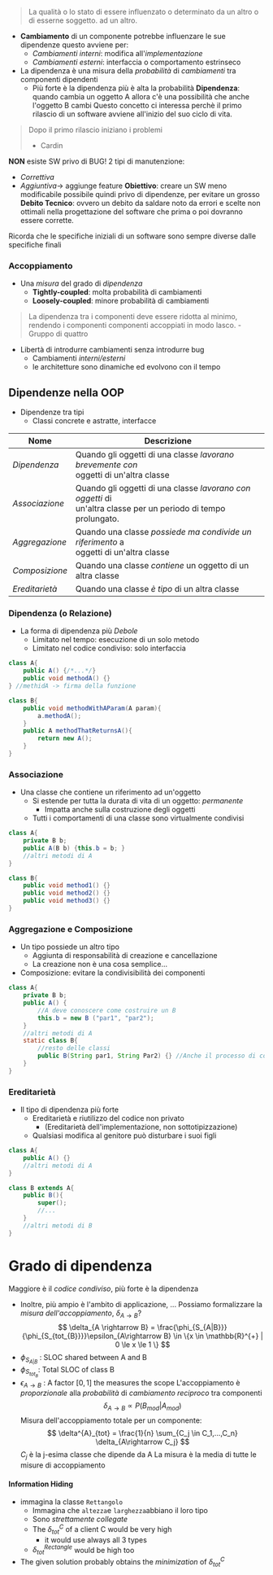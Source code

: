 >La qualità o lo stato di essere influenzato o determinato da un altro o di esserne soggetto.
   ad un altro.
- **Cambiamento** di un componente potrebbe influenzare le sue dipendenze questo avviene per:
	- _Cambiamenti interni_: modifica all'*implementazione*
	- _Cambiamenti esterni_: interfaccia o comportamento estrinseco
- La dipendenza è una misura della _probabilità_ di _cambiamenti_ tra componenti dipendenti
	- Più forte è la dipendenza più è alta la probabilità
**Dipendenza**: quando cambia un oggetto A allora c'è una possibilità che anche l'oggetto B cambi
Questo concetto ci interessa perchè il primo rilascio di un software avviene all'inizio del suo ciclo di vita. 
> Dopo il primo rilascio iniziano i problemi
> - Cardin

**NON** esiste SW privo di BUG!
2 tipi di manutenzione:
- *Correttiva*
- *Aggiuntiva*-> aggiunge feature
**Obiettivo**: creare un SW meno modificabile possibile quindi privo di dipendenze, per evitare un grosso **Debito Tecnico**: ovvero un debito da saldare noto da errori e scelte non ottimali nella progettazione del software che prima o poi dovranno essere corrette.

Ricorda che le specifiche iniziali di un software sono sempre diverse dalle specifiche finali
### Accoppiamento
- Una *misura* del grado di *dipendenza*
	- **Tightly-coupled**: molta probabilità di cambiamenti
	- **Loosely-coupled**: minore probabilità di cambiamenti
>La dipendenza tra i componenti deve essere ridotta al minimo, rendendo i componenti componenti accoppiati in modo lasco.
   -Gruppo di quattro
- Libertà di introdurre cambiamenti senza introdurre bug
	- Cambiamenti _interni/esterni_
	- le architetture sono dinamiche ed evolvono con il tempo
## Dipendenze nella OOP
- Dipendenze tra tipi
	- Classi concrete e astratte, interfacce

| **Nome**       | **Descrizione**                                                                                                   |
| -------------- | ----------------------------------------------------------------------------------------------------------------- |
| *Dipendenza*   | Quando gli oggetti di una classe *lavorano brevemente con*<br>oggetti di un'altra classe                          |
| *Associazione* | Quando gli oggetti di una classe *lavorano con oggetti* di<br>un'altra classe per un periodo di tempo prolungato. |
| *Aggregazione* | Quando una classe *possiede ma condivide un riferimento* a<br>oggetti di un'altra classe                          |
| *Composizione* | Quando una classe *contiene* un oggetto di un altra classe                                                        |
| *Ereditarietà* | Quando una classe *è tipo* di un altra classe                                                                     |
### Dipendenza (o Relazione)
- La forma di dipendenza più *Debole*
	- Limitato nel tempo: esecuzione di un solo metodo
	- Limitato nel codice condiviso: solo interfaccia
```Java
class A{
	public A() {/*...*/}
	public void methodA() {}
} //methidA -> firma della funzione

class B{
	public void methodWithAParam(A param){
		a.methodA();
	}
	public A methodThatReturnsA(){
		return new A();
	}
}
```
### Associazione
- Una classe che contiene un riferimento ad un'oggetto
	- Si estende per tutta la durata di vita di un oggetto: *permanente*
		- Impatta anche sulla costruzione degli oggetti
	- Tutti i comportamenti di una classe sono virtualmente condivisi
```Java
class A{
	private B b;
	public A(B b) {this.b = b; }
	//altri metodi di A
}

class B{
	public void method1() {}
	public void method2() {}
	public void method3() {}
}
```
### Aggregazione e Composizione
- Un tipo possiede un altro tipo
	- Aggiunta di responsabilità di creazione e cancellazione
	- La creazione non è una cosa semplice...
- Composizione: evitare la condivisibilità dei componenti
```Java
class A{
	private B b;
	public A() {
		//A deve conoscere come costruire un B
		this.b = new B ("par1", "par2");
	}
	//altri metodi di A
	static class B{
		//resto delle classi
		public B(String par1, String Par2) {} //Anche il processo di costruzione è condiviso
	}
}
```
### Ereditarietà
- Il tipo di dipendenza più forte
	- Ereditarietà e riutilizzo del codice non privato
		- (Ereditarietà dell'implementazione, non sottotipizzazione)
	- Qualsiasi modifica al genitore può disturbare i suoi figli
```Java
class A{
	public A() {}
	//altri metodi di A
}

class B extends A{
	public B(){
		super();
		//...
	}
	//altri metodi di B
}
```
# Grado di dipendenza
Maggiore è il *codice condiviso*, più forte è la dipendenza
- Inoltre, più ampio è l'ambito di applicazione, ...
Possiamo formalizzare la *misura dell'accoppiamento*, $\delta_{A\rightarrow B}$?
$$
\delta_{A \rightarrow B} = \frac{\phi_{S_{A|B}}}{\phi_{S_{tot_{B}}}}\epsilon_{A\rightarrow B} \in \{x \in \mathbb{R}^{+} | 0 \le x \le 1 \} 
$$
- $\phi_{S_{A|B}}$ : SLOC shared between A and B
- $\phi_{S_{tot_{B}}}$: Total SLOC of class B
- $\epsilon_{A\rightarrow B}$ : A factor $[0,1]$ the measures the scope
L'accoppiamento è *proporzionale* alla *probabilità* di *cambiamento reciproco* tra componenti
$$
\delta_{A\rightarrow B} \propto P(B_{mod}|A_{mod})
$$
Misura dell'accoppiamento totale per un componente:
$$
\delta^{A}_{tot} = \frac{1}{n} \sum_{C_j \in C_1,...,C_n} \delta_{A\rightarrow C_j}
$$
$C_j$ è la j-esima classe che dipende da A
La misura è la media di tutte le misure di accoppiamento
#### Information Hiding
- immagina la classe `Rettangolo`
	- Immagina che `altezza`e `larghezza`abbiano il loro tipo
	- Sono *strettamente collegate*
	- The $\delta^C_{tot}$ of a client C would be very high
		- it would use always all 3 types
	- $\delta^{Rectangle}_{tot}$ would be high too
- The given solution probably obtains the *minimization* of $\delta^C_{tot}$
